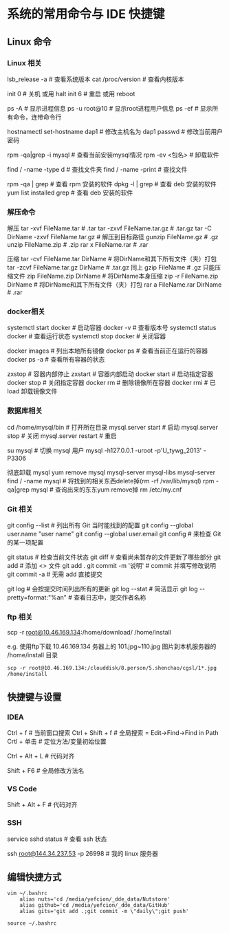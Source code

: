 
# 系统的常用命令与 IDE 快捷键

## Linux 命令
### Linux 相关
lsb_release -a                  # 查看系统版本
cat /proc/version               # 查看内核版本

init 0                          # 关机 或用 halt
init 6                          # 重启 或用 reboot

ps -A							# 显示进程信息
ps -u root@10					# 显示root进程用户信息
ps -ef							# 显示所有命令，连带命令行

hostnamectl set-hostname dap1	# 修改主机名为 dap1
passwd							# 修改当前用户密码

rpm -qa|grep -i mysql			# 查看当前安装mysql情况
rpm -ev <包名>					# 卸载软件

find /<path> -name <key> -type d    # 查找文件夹
find /<path> -name <key> -print     # 查找文件

rpm -qa | grep <SoftName>       # 查看 rpm 安装的软件
dpkg -l | grep <SoftName>       # 查看 deb 安装的软件
yum list installed grep <SoftName>       # 查看 deb 安装的软件

### 解压命令
解压
tar -xvf FileName.tar           # .tar
tar -zxvf FileName.tar.gz       # .tar.gz
tar -C DirName -zxvf FileName.tar.gz     # 解压到目标路径
gunzip FileName.gz              # .gz
unzip FileName.zip              # .zip
rar x FileName.rar              # .rar

压缩
tar -cvf FileName.tar DirName   # 将DirName和其下所有文件（夹）打包
tar -zcvf FileName.tar.gz DirName       # .tar.gz 同上
gzip FileName                   # .gz 只能压缩文件
zip FileName.zip DirName        # 将DirName本身压缩
zip -r FileName.zip DirName     # 将DirName和其下所有文件（夹）打包
rar a FileName.rar DirName      # .rar

### docker相关
systemctl start docker			# 启动容器
docker -v						# 查看版本号
systemctl status docker			# 查看运行状态
systemctl stop docker			# 关闭容器

docker images					# 列出本地所有镜像
docker ps						# 查看当前正在运行的容器
docker ps -a					# 查看所有容器的状态

zxstop							# 容器内部停止
zxstart							# 容器内部启动
docker start <container-name>	# 启动指定容器
docker stop <container-name>	# 关闭指定容器
docker rm						# 删除镜像所在容器
docker rmi						# 已 load 卸载镜像文件 


### 数据库相关

cd /home/mysql/bin				# 打开所在目录
mysql.server start				# 启动
mysql.server stop				# 关闭
mysql.server restart			# 重启

su mysql						# 切换 mysql 用户
mysql -h127.0.0.1 -uroot -p'U_tywg_2013' -P3306

彻底卸载 mysql
yum remove  mysql mysql-server mysql-libs mysql-server
find / -name mysql				# 将找到的相关东西delete掉(rm -rf /var/lib/mysql)
rpm -qa|grep mysql				# 查询出来的东东yum remove掉
rm /etc/my.cnf

### Git 相关
git config --list				# 列出所有 Git 当时能找到的配置
git config --global user.name "user name"
git config --global user.email <user email>
git config <key>				# 来检查 Git 的某一项配置

git status						# 检查当前文件状态
git diff						# 查看尚未暂存的文件更新了哪些部分
git add <filename>				# 添加 <> 文件
git add .
git commit -m '说明'			# commit 并填写修改说明
git commit -a					# 无需 add 直接提交

git log 						# 会按提交时间列出所有的更新
git log --stat					# 简洁显示
git log --pretty=format:"%an"	# 查看日志中，提交作者名称


### ftp 相关
scp -r root@10.46.169.134:/home/download/ /home/install

e.g.
使用ftp下载 10.46.169.134 务器上的 101.jpg~110.jpg 图片到本机服务器的 /home/install 目录
```shell
scp -r root@10.46.169.134:/clouddisk/8.person/5.shenchao/cgsl/1*.jpg /home/install
```

## 快捷键与设置

### IDEA
Ctrl + f						# 当前窗口搜索
Ctrl + Shift + f				# 全局搜索 = Edit->Find->Find in Path
Crtl + 单击						# 定位方法/变量初始位置

Ctrl + Alt + L					# 代码对齐

Shift + F6						# 全局修改方法名

### VS Code
Shift + Alt + F					# 代码对齐



### SSH
service sshd status             # 查看 ssh 状态

ssh root@144.34.237.53 -p 26998 # 我的 linux 服务器


## 编辑快捷方式
```shell
vim ~/.bashrc
    alias nuts='cd /media/yefcion/_dde_data/Nutstore'
    alias github='cd /media/yefcion/_dde_data/GitHub'
    alias gits='git add .;git commit -m \"daily\";git push'
    
source ~/.bashrc
```